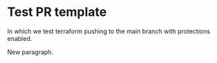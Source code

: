 # Test PR template

In which we test terraform pushing to the main branch with protections enabled.

New paragraph.
